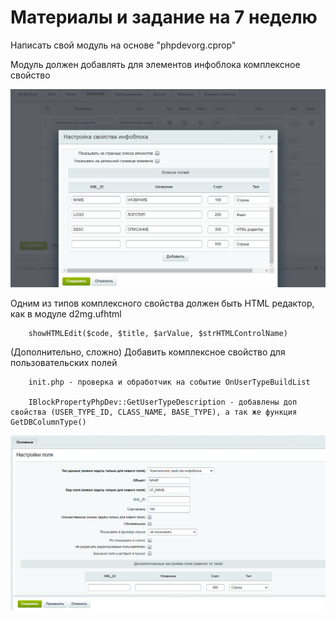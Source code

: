 # Материалы и задание на 7 неделю

Написать свой модуль на основе "phpdevorg.cprop"  

Модуль должен добавлять для элементов инфоблока комплексное свойство

![img.png](img.png)

Одним из типов комплексного свойства должен быть HTML редактор, как в модуле d2mg.ufhtml  

        showHTMLEdit($code, $title, $arValue, $strHTMLControlName)


(Дополнительно, сложно) Добавить комплексное свойство для пользовательских полей  

        init.php - проверка и обработчик на событие OnUserTypeBuildList

        IBlockPropertyPhpDev::GetUserTypeDescription - добавлены доп свойства (USER_TYPE_ID, CLASS_NAME, BASE_TYPE), а так же функция GetDBColumnType()

![Alt text](img_1.png)